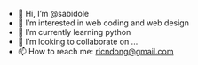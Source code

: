 - 👋 Hi, I’m @sabidole
- 👀 I’m interested in web coding and web design
- 🌱 I’m currently learning python
- 💞️ I’m looking to collaborate on ...
- 📫 How to reach me: ricndong@gmail.com

<!---
sabidole/sabidole is a ✨ special ✨ repository because its `README.md` (this file) appears on your GitHub profile.
You can click the Preview link to take a look at your changes.
--->
